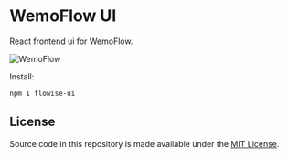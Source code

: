 <!-- markdownlint-disable MD030 -->

# WemoFlow UI

React frontend ui for WemoFlow.

![WemoFlow](https://github.com/WemoFlowAI/WemoFlow/blob/main/images/flowise.gif?raw=true)

Install:

```bash
npm i flowise-ui
```

## License

Source code in this repository is made available under the [MIT License](https://github.com/WemoFlowAI/WemoFlow/blob/master/LICENSE.md).
